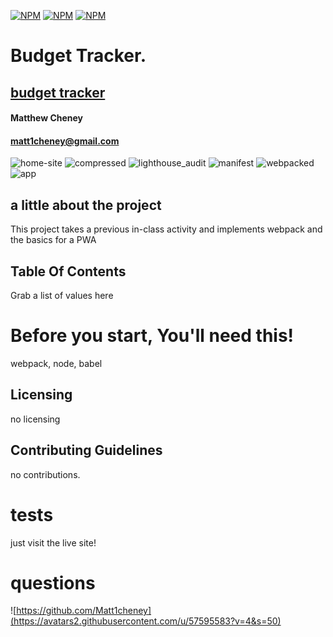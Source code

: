 [![NPM](https://nodei.co/npm/webpack.png?mini=true)](https://nodei.co/npm/webpack/)
[![NPM](https://nodei.co/npm/babel-loader.png?mini=true)](https://nodei.co/npm/babel-loader/)
[![NPM](https://nodei.co/npm/babel-core.png?mini=true)](https://nodei.co/npm/babel-core/)
# Budget Tracker.

## [budget tracker](https://calm-falls-56711.herokuapp.com/)

#### Matthew Cheney
#### matt1cheney@gmail.com
![home-site](images/home-site.png)
![compressed](images/compressed.png)
![lighthouse_audit](images/lighthouse_audit.png)
![manifest](images/manifest.png)
![webpacked](images/webpacked.png)
![app](images/app.png)

  
## a little about the project
This project takes a previous in-class activity and implements webpack and the basics for a PWA
  
## Table Of Contents
Grab a list of values here
  
# Before you start, You'll need this!
webpack, node, babel

  
## Licensing
no licensing
  
## Contributing Guidelines
no contributions.
  
# tests
just visit the live site!
  
# questions
![https://github.com/Matt1cheney](https://avatars2.githubusercontent.com/u/57595583?v=4&s=50)
      
  